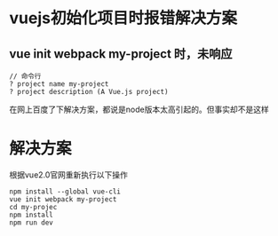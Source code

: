 # vuejs初始化项目时报错解决方案

## vue init webpack my-project 时，未响应

```
// 命令行
? project name my-project
? project description (A Vue.js project)

```

在网上百度了下解决方案，都说是node版本太高引起的。但事实却不是这样

# 解决方案

根据vue2.0官网重新执行以下操作

```
npm install --global vue-cli
vue init webpack my-project
cd my-projec
npm install
npm run dev

```



